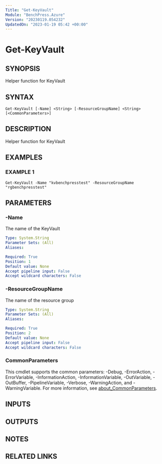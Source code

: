 ```yaml
---
Title: "Get-KeyVault"
Module: "BenchPress.Azure"
Version: "20230119.054232"
UpdatedOn: "2023-01-19 05:42 +00:00"
---
```

# Get-KeyVault

## SYNOPSIS
Helper function for KeyVault

## SYNTAX

```
Get-KeyVault [-Name] <String> [-ResourceGroupName] <String> [<CommonParameters>]
```

## DESCRIPTION
Helper function for KeyVault

## EXAMPLES

### EXAMPLE 1
```
Get-KeyVault -Name "kvbenchpresstest" -ResourceGroupName "rgbenchpresstest"
```

## PARAMETERS

### -Name
The name of the KeyVault

```yaml
Type: System.String
Parameter Sets: (All)
Aliases:

Required: True
Position: 1
Default value: None
Accept pipeline input: False
Accept wildcard characters: False
```

### -ResourceGroupName
The name of the resource group

```yaml
Type: System.String
Parameter Sets: (All)
Aliases:

Required: True
Position: 2
Default value: None
Accept pipeline input: False
Accept wildcard characters: False
```

### CommonParameters
This cmdlet supports the common parameters: -Debug, -ErrorAction, -ErrorVariable, -InformationAction, -InformationVariable, -OutVariable, -OutBuffer, -PipelineVariable, -Verbose, -WarningAction, and -WarningVariable. For more information, see [about_CommonParameters](http://go.microsoft.com/fwlink/?LinkID=113216).

## INPUTS

## OUTPUTS

## NOTES

## RELATED LINKS

